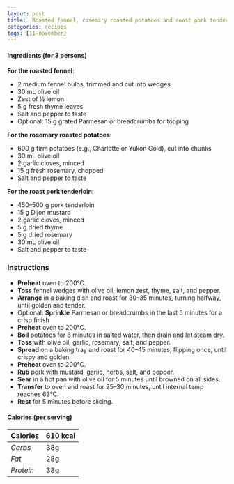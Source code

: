 ```yaml
---
layout: post
title:  Roasted fennel, rosemary roasted potatoes and roast pork tenderloin
categories: recipes
tags: [11-november]
---
```


#### Ingredients (for 3 persons)

**For the roasted fennel**:
- 2 medium fennel bulbs, trimmed and cut into wedges
- 30 mL olive oil
- Zest of ½ lemon
- 5 g fresh thyme leaves
- Salt and pepper to taste
- Optional: 15 g grated Parmesan or breadcrumbs for topping

**For the rosemary roasted potatoes**:
- 600 g firm potatoes (e.g., Charlotte or Yukon Gold), cut into chunks
- 30 mL olive oil
- 2 garlic cloves, minced
- 15 g fresh rosemary, chopped
- Salt and pepper to taste

**For the roast pork tenderloin**:
- 450–500 g pork tenderloin
- 15 g Dijon mustard
- 2 garlic cloves, minced
- 5 g dried thyme
- 5 g dried rosemary
- 30 mL olive oil
- Salt and pepper to taste

### Instructions

- **Preheat** oven to 200°C.
- **Toss** fennel wedges with olive oil, lemon zest, thyme, salt, and pepper.
- **Arrange** in a baking dish and roast for 30–35 minutes, turning halfway, until golden and tender.
- Optional: **Sprinkle** Parmesan or breadcrumbs in the last 5 minutes for a crisp finish
- **Preheat** oven to 200°C.
- **Boil** potatoes for 8 minutes in salted water, then drain and let steam dry.
- **Toss** with olive oil, garlic, rosemary, salt, and pepper.
- **Spread** on a baking tray and roast for 40–45 minutes, flipping once, until crispy and golden.
- **Preheat** oven to 200°C.
- **Rub** pork with mustard, garlic, herbs, salt, and pepper.
- **Sear** in a hot pan with olive oil for 5 minutes until browned on all sides.
- **Transfer** to oven and roast for 25–30 minutes, until internal temp reaches 63°C.
- **Rest** for 5 minutes before slicing.

#### Calories (per serving)

| **Calories** | 610 kcal |
| ----------- | ----------- |
| *Carbs* | 38g |
| *Fat* | 28g |
| *Protein* | 38g |